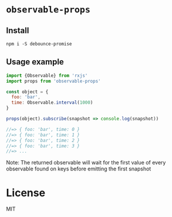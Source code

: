 # `observable-props`

## Install

    npm i -S debounce-promise

## Usage example

```js
import {Observable} from 'rxjs'
import props from 'observable-props'

const object = {
  foo: 'bar',
  time: Observable.interval(1000)
}

props(object).subscribe(snapshot => console.log(snapshot))

//=> { foo: 'bar', time: 0 }
//=> { foo: 'bar', time: 1 }
//=> { foo: 'bar', time: 2 }
//=> { foo: 'bar', time: 3 }
//=> ...
```

Note: The returned observable will wait for the first value of every observable found on keys before emitting the first snapshot

# License

MIT